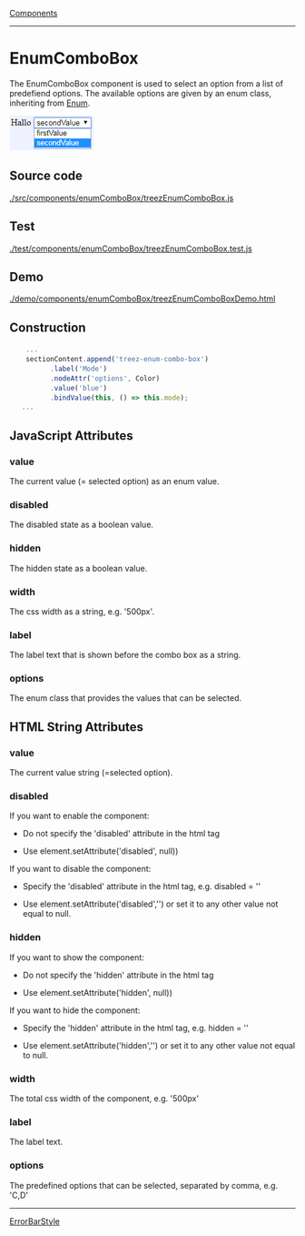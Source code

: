 [Components](../components.md)

----

# EnumComboBox
		
The EnumComboBox component is used to select an option from a list of predefiend options. 
The available options are given by an enum class, inheriting from [Enum](../../../src/components/enum.js). 
	
![](../../images/treez_enum_combo_box.png)
		
## Source code

[./src/components/enumComboBox/treezEnumComboBox.js](../../../src/components/enumComboBox/treezEnumComboBox.js)

## Test

[./test/components/enumComboBox/treezEnumComboBox.test.js](../../../test/components/enumComboBox/treezEnumComboBox.test.js)

## Demo

[./demo/components/enumComboBox/treezEnumComboBoxDemo.html](../../../demo/components/enumComboBox/treezEnumComboBoxDemo.html)

## Construction

```javascript
    ...
    sectionContent.append('treez-enum-combo-box')
		  .label('Mode')
		  .nodeAttr('options', Color)
		  .value('blue')		
		  .bindValue(this, () => this.mode);	
   ...
```

## JavaScript Attributes

### value

The current value (= selected option) as an enum value. 

### disabled

The disabled state as a boolean value. 

### hidden

The hidden state as a boolean value.

### width

The css width as a string, e.g. '500px'.

### label

The label text that is shown before the combo box as a string. 

### options

The enum class that provides the values that can be selected.

## HTML String Attributes

### value

The current value string (=selected option). 

### disabled

If you want to enable the component:

* Do not specify the 'disabled' attribute in the html tag

* Use element.setAttribute('disabled', null)) 

If you want to disable the component:

* Specify the 'disabled' attribute in the html tag, e.g. disabled = ''

* Use element.setAttribute('disabled','') or set it to any other value not equal to null. 

### hidden

If you want to show the component:

* Do not specify the 'hidden' attribute in the html tag

* Use element.setAttribute('hidden', null)) 

If you want to hide the component:

* Specify the 'hidden' attribute in the html tag, e.g. hidden = ''

* Use element.setAttribute('hidden','') or set it to any other value not equal to null. 

### width

The total css width of the component, e.g. '500px'

### label

The label text.

### options

The predefined options that can be selected, separated by comma, e.g. 'C,D'



----

[ErrorBarStyle](../errorBarStyle/errorBarStyle.md)
